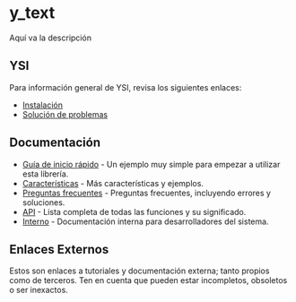 # y_text

Aquí va la descripción

## YSI

Para información general de YSI, revisa los siguientes enlaces:

* [Instalación](../instalacion.md)
* [Solución de problemas](../solucion-problemas.md)

## Documentación

* [Guía de inicio rápido](y_text/inicio-rapido.md) - Un ejemplo muy simple para empezar a utilizar esta librería.
* [Características](y_text/caracteristicas.md) - Más características y ejemplos.
* [Preguntas frecuentes](y_text/preguntas-frecuentes.md) - Preguntas frecuentes, incluyendo errores y soluciones.
* [API](y_text/api.md) - Lista completa de todas las funciones y su significado.
* [Interno](y_text/interno.md) - Documentación interna para desarrolladores del sistema.

## Enlaces Externos

Estos son enlaces a tutoriales y documentación externa; tanto propios como de terceros. Ten en cuenta que pueden estar incompletos, obsoletos o ser inexactos.
